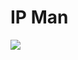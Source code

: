 # IP Man

![](https://external-content.duckduckgo.com/iu/?u=https%3A%2F%2Ftse4.mm.bing.net%2Fth%3Fid%3DOIP.3a_Eu2AD-j3Qezg6KcwelwHaK-%26pid%3DApi&f=1)
